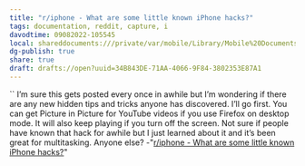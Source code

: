 ```yaml
---
title: "r/iphone - What are some little known iPhone hacks?"
tags: documentation, reddit, capture, i
davodtime: 09082022-105545
local: shareddocuments:///private/var/mobile/Library/Mobile%20Documents/iCloud~md~obsidian/Documents/OBSHIDDIAN/drafts/34B843DE-71AA-4066-9F84-3802353E87A1.md
dg-publish: true
share: true
draft: drafts://open?uuid=34B843DE-71AA-4066-9F84-3802353E87A1
---
```

``
I’m sure this gets posted every once in awhile but I’m wondering if there are any new hidden tips and tricks anyone has discovered. I’ll go first. You can get Picture in Picture for YouTube videos if you use Firefox on desktop mode. It will also keep playing if you turn off the screen. Not sure if people have known that hack for awhile but I just learned about it and it’s been great for multitasking. Anyone else?
-"[r/iphone - What are some little known iPhone hacks?](https://reddit.com/r/iphone/comments/tvdka9/what_are_some_little_known_iphone_hacks/)"